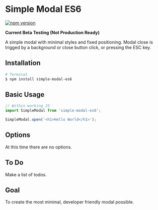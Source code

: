 # Simple Modal ES6

[![npm version](https://badge.fury.io/js/simple-modal-es6.svg)](https://badge.fury.io/js/simple-modal-es6)

__Current Beta Testing (Not Production Ready)__

A simple modal with minimal styles and fixed positioning. Modal close is trigged by a background or close button click, or pressing the ESC key.

## Installation

```bash
# Terminal
$ npm install simple-modal-es6
```

## Basic Usage

```js
// Within working JS
import SimpleModal from 'simple-modal-es6';

SimpleModal.open('<h1>Hello World</h1>');
```

## Options

At this time there are no options.

## To Do

Make a list of todos.

## Goal

To create the most minimal, developer friendly modal possible.
